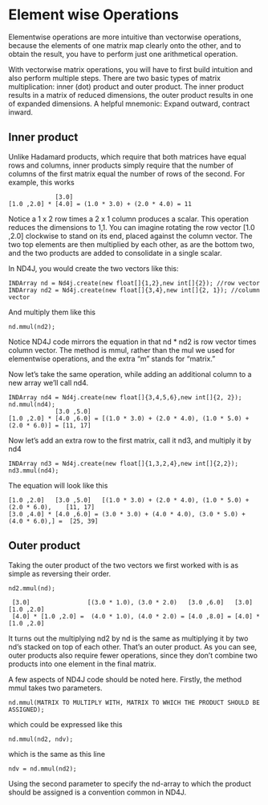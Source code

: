 # Element wise Operations

Elementwise operations are more intuitive than vectorwise operations, because the elements of one matrix map clearly onto the other, and to obtain the result, you have to perform just one arithmetical operation.

With vectorwise matrix operations, you will have to first build intuition and also perform multiple steps. There are two basic types of matrix multiplication: inner \(dot\) product and outer product. The inner product results in a matrix of reduced dimensions, the outer product results in one of expanded dimensions. A helpful mnemonic: Expand outward, contract inward.

## Inner product <a id="inner-product"></a>

Unlike Hadamard products, which require that both matrices have equal rows and columns, inner products simply require that the number of columns of the first matrix equal the number of rows of the second. For example, this works

```text
             [3.0]
[1.0 ,2.0] * [4.0] = (1.0 * 3.0) + (2.0 * 4.0) = 11
```

Notice a 1 x 2 row times a 2 x 1 column produces a scalar. This operation reduces the dimensions to 1,1. You can imagine rotating the row vector \[1.0 ,2.0\] clockwise to stand on its end, placed against the column vector. The two top elements are then multiplied by each other, as are the bottom two, and the two products are added to consolidate in a single scalar.

In ND4J, you would create the two vectors like this:

```text
INDArray nd = Nd4j.create(new float[]{1,2},new int[]{2}); //row vector
INDArray nd2 = Nd4j.create(new float[]{3,4},new int[]{2, 1}); //column vector
```

And multiply them like this

```text
nd.mmul(nd2);
```

Notice ND4J code mirrors the equation in that nd \* nd2 is row vector times column vector. The method is mmul, rather than the mul we used for elementwise operations, and the extra “m” stands for “matrix.”

Now let’s take the same operation, while adding an additional column to a new array we’ll call nd4.

```text
INDArray nd4 = Nd4j.create(new float[]{3,4,5,6},new int[]{2, 2});
nd.mmul(nd4);                                                                                                                                                                                                                                                   
             [3.0 ,5.0]
[1.0 ,2.0] * [4.0 ,6.0] = [(1.0 * 3.0) + (2.0 * 4.0), (1.0 * 5.0) + (2.0 * 6.0)] = [11, 17]
```

Now let’s add an extra row to the first matrix, call it nd3, and multiply it by nd4

```text
INDArray nd3 = Nd4j.create(new float[]{1,3,2,4},new int[]{2,2});
nd3.mmul(nd4);
```

The equation will look like this

```text
[1.0 ,2.0]   [3.0 ,5.0]   [(1.0 * 3.0) + (2.0 * 4.0), (1.0 * 5.0) + (2.0 * 6.0),    [11, 17]
[3.0 ,4.0] * [4.0 ,6.0] = (3.0 * 3.0) + (4.0 * 4.0), (3.0 * 5.0) + (4.0 * 6.0),] =  [25, 39]
```

## Outer product <a id="outer-product"></a>

Taking the outer product of the two vectors we first worked with is as simple as reversing their order.

```text
nd2.mmul(nd);

 [3.0]                [(3.0 * 1.0), (3.0 * 2.0)   [3.0 ,6.0]   [3.0]   [1.0 ,2.0]
 [4.0] * [1.0 ,2.0] =  (4.0 * 1.0), (4.0 * 2.0) = [4.0 ,8.0] = [4.0] * [1.0 ,2.0]
```

It turns out the multiplying nd2 by nd is the same as multiplying it by two nd’s stacked on top of each other. That’s an outer product. As you can see, outer products also require fewer operations, since they don’t combine two products into one element in the final matrix.

A few aspects of ND4J code should be noted here. Firstly, the method mmul takes two parameters.

```text
nd.mmul(MATRIX TO MULTIPLY WITH, MATRIX TO WHICH THE PRODUCT SHOULD BE ASSIGNED);
```

which could be expressed like this

```text
nd.mmul(nd2, ndv);
```

which is the same as this line

```text
ndv = nd.mmul(nd2);
```

Using the second parameter to specify the nd-array to which the product should be assigned is a convention common in ND4J.

